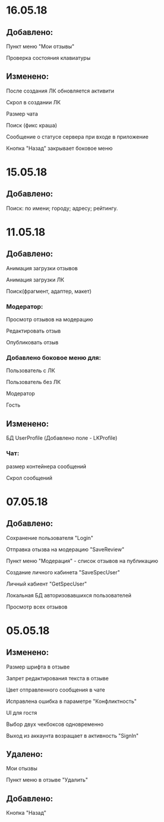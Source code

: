 # 16.05.18
## Добавлено:

Пункт меню "Мои отзывы"

Проверка состояния клавиатуры


## Изменено:

После создания ЛК обновляется активити

Скрол в создании ЛК

Размер чата

Поиск (фикс краша)

Сообщение о статусе сервера при входе в приложение

Кнопка "Назад" закрывает боковое меню





# 15.05.18
## Добавлено:

Поиск: по имени; городу; адресу; рейтингу.

# 11.05.18
## Добавлено:

Анимация загрузки отзывов

Анимация загрузки ЛК

Поиск(фрагмент, адаптер, макет)

### Модератор:

Просмотр отзывов на модерацию

Редактировать отзыв

Опубликовать отзыв 

### Добавлено боковое меню для:

Пользователь с ЛК

Пользователь без ЛК

Модератор

Гость 

## Изменено:

БД UserProfile (Добавлено поле - LKProfile)

### Чат:

размер контейнера сообщений

Скрол сообщений

# 07.05.18
## Добавлено:

Сохранение пользователя "Login"

Отправка отызва на модерацию "SaveReview"

Пункт меню "Модерация" - список отзывов на публикацию

Создание личного кабинета "SaveSpecUser"

Личный кабиент "GetSpecUser"

Локальная БД авторизовавшихся пользователей

Просмотр всех отзывов 




# 05.05.18
## Изменено:
Размер шрифта в отзыве

Запрет редактирования текста в отзыве

Цвет отправленного сообщения в чате

Исправлена ошибка в параметре "Конфликтность"

UI для гостя

Выбор двух чекбоксов одновременно

Выход из аккаунта возращает в активность "SignIn"

## Удалено:
Мои отызвы

Пункт меню в отзыве "Удалить"

## Добавлено:

Кнопка "Назад"



